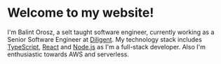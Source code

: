 # Welcome to my website!

I'm Balint Orosz, a selt taught software engineer, currently working as a Senior Software Engineer at <a target="_blank" href="https://www.diligent.com/">Diligent</a>.
My technology stack includes <a target="_blank" href="https://www.typescriptlang.org/">TypeScript</a>, <a target="_blank" href="https://react.dev">React</a> and <a target="_blank" href="https://nodejs.org">Node.js</a> as I'm a full-stack developer. Also I'm enthusiastic towards AWS and serverless.
